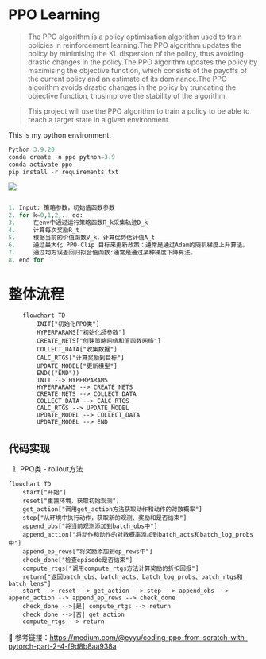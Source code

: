 # PPO Learning

> The PPO algorithm is a policy optimisation algorithm used to train policies in reinforcement learning.The PPO algorithm updates the policy by minimising the KL dispersion of the policy, thus avoiding drastic changes in the policy.The PPO algorithm updates the policy by maximising the objective function, which consists of the payoffs of the current policy and an estimate of its dominance.The PPO algorithm avoids drastic changes in the policy by truncating the objective function, thusimprove the stability of the algorithm.



> This project will use the PPO algorithm to train a policy to be able to reach a target state in a given environment.

This is my python environment:

```python
Python 3.9.20
conda create -n ppo python=3.9
conda activate ppo
pip install -r requirements.txt
```


![](https://miro.medium.com/v2/resize:fit:1100/format:webp/1*AX2vLguiKvxn-YIntIx18w.png)

```python 

1. Input: 策略参数，初始值函数参数  
2. for k=0,1,2,.. do:
3.     在env中通过运行策略函数Π_k采集轨迹D_k
4.     计算每次奖励R_t
5.     根据当前的价值函数V_k，计算优势估计值A_t
6.     通过最大化 PPO-Clip 目标来更新政策：通常是通过Adam的随机梯度上升算法。
7.     通过均方误差回归拟合值函数:通常是通过某种梯度下降算法。
8. end for

```

# 整体流程


```mermaid
    flowchart TD
        INIT["初始化PPO类"]
        HYPERPARAMS["初始化超参数"]
        CREATE_NETS["创建策略网络和值函数网络"]
        COLLECT_DATA["收集数据"]
        CALC_RTGS["计算奖励到目标"]
        UPDATE_MODEL["更新模型"]
        END(("END"))
        INIT --> HYPERPARAMS
        HYPERPARAMS --> CREATE_NETS
        CREATE_NETS --> COLLECT_DATA
        COLLECT_DATA --> CALC_RTGS
        CALC_RTGS --> UPDATE_MODEL
        UPDATE_MODEL --> COLLECT_DATA
        UPDATE_MODEL --> END
```


## 代码实现

1. PPO类 - rollout方法

```mermaid
flowchart TD
    start["开始"]
    reset["重置环境，获取初始观测"]
    get_action["调用get_action方法获取动作和动作的对数概率"]
    step["从环境中执行动作，获取新的观测、奖励和是否结束"]
    append_obs["将当前观测添加到batch_obs中"]
    append_action["将动作和动作的对数概率添加到batch_acts和batch_log_probs中"]
    append_ep_rews["将奖励添加到ep_rews中"]
    check_done["检查episode是否结束"]
    compute_rtgs["调用compute_rtgs方法计算奖励的折扣回报"]
    return["返回batch_obs、batch_acts、batch_log_probs、batch_rtgs和batch_lens"]
    start --> reset --> get_action --> step --> append_obs --> append_action --> append_ep_rews --> check_done
    check_done -->|是| compute_rtgs --> return
    check_done -->|否| get_action
    compute_rtgs --> return
```



📕 参考链接：https://medium.com/@eyyu/coding-ppo-from-scratch-with-pytorch-part-2-4-f9d8b8aa938a